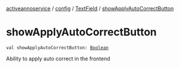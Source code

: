 [activeannoservice](../../index.md) / [config](../index.md) / [TextField](index.md) / [showApplyAutoCorrectButton](./show-apply-auto-correct-button.md)

# showApplyAutoCorrectButton

`val showApplyAutoCorrectButton: `[`Boolean`](https://kotlinlang.org/api/latest/jvm/stdlib/kotlin/-boolean/index.html)

Ability to apply auto correct in the frontend

